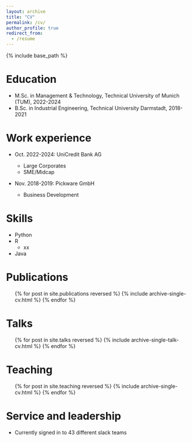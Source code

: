 ```yaml
---
layout: archive
title: "CV"
permalink: /cv/
author_profile: true
redirect_from:
  - /resume
---
```


{% include base_path %}

Education
======
* M.Sc. in Management & Technology, Technical University of Munich (TUM), 2022-2024
* B.Sc. in Industrial Engineering, Technical University Darmstadt, 2018-2021

Work experience
======
* Oct. 2022-2024: UniCredit Bank AG
  * Large Corporates
  * SME/Midcap

* Nov. 2018-2019: Pickware GmbH
  * Business Development
  
Skills
======
* Python
* R
  * xx
* Java

Publications
======
  <ul>{% for post in site.publications reversed %}
    {% include archive-single-cv.html %}
  {% endfor %}</ul>
  
Talks
======
  <ul>{% for post in site.talks reversed %}
    {% include archive-single-talk-cv.html  %}
  {% endfor %}</ul>
  
Teaching
======
  <ul>{% for post in site.teaching reversed %}
    {% include archive-single-cv.html %}
  {% endfor %}</ul>
  
Service and leadership
======
* Currently signed in to 43 different slack teams
